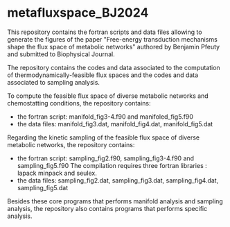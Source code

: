 # metafluxspace_BJ2024
This repository contains the fortran scripts and data files allowing to generate the figures of the paper "Free-energy transduction mechanisms shape the flux space of metabolic networks" authored by Benjamin Pfeuty and submitted to Biophysical Journal.

The repository contains the codes and data associated to the computation of thermodynamically-feasible flux spaces and the codes and data associated to sampling analysis.

To compute the feasible flux space of diverse metabolic networks and chemostatting conditions, the repository contains:
- the fortran script: manifold_fig3-4.f90  and manifoled_fig5.f90
- the data files:  manifold_fig3.dat, manifold_fig4.dat, manifold_fig5.dat

Regarding the kinetic sampling of the feasible flux space of diverse metabolic networks, the repository contains:
- the fortran script: sampling_fig2.f90, sampling_fig3-4.f90  and sampling_fig5.f90
  The compilation requires three fortran libraries : lapack minpack and seulex.
- the data files: sampling_fig2.dat, sampling_fig3.dat, sampling_fig4.dat, sampling_fig5.dat

Besides these core programs that performs manifold analysis and sampling analysis, the repository also contains programs that performs specific analysis.

